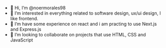 - 👋 Hi, I’m @noermorales98
- 👀 I’m interested in everything related to software design, ux/ui design, I like frontend.
- 🌱 I’m have some experience on react and i am practing to use Next.js and Express.js
- 💞️ I’m looking to collaborate on projects that use HTML, CSS and JavaScript



